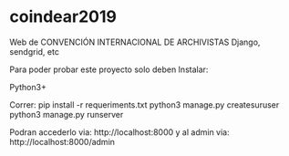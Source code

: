 # coindear2019

Web de CONVENCIÓN INTERNACIONAL DE ARCHIVISTAS
Django, sendgrid, etc

Para poder probar este proyecto solo deben Instalar:

Python3+

Correr: 
pip install -r requeriments.txt
python3 manage.py createsuruser
python3 manage.py runserver

Podran accederlo via: http://localhost:8000
y al admin via: http://localhost:8000/admin